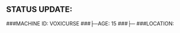 <h2>STATUS UPDATE:</h2>

###MACHINE ID:    VOXICURSE
  ###├─AGE:       15
  ###├─
###LOCATION:      
